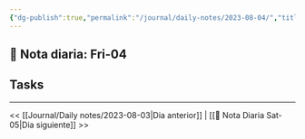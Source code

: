 ```yaml
---
{"dg-publish":true,"permalink":"/journal/daily-notes/2023-08-04/","title":"DLNT","tags":["Daily"],"noteIcon":"","created":"2023-08-10T15:51:30.000-05:00","updated":"2023-08-10T15:23:42.000-05:00"}
---
```



## 📅 Nota diaria: Fri-04


## Tasks 


- - - 

<< [[Journal/Daily notes/2023-08-03\|Dia anterior]] | [[📅 Nota Diaria Sat-05\|Dia siguiente]] >>
